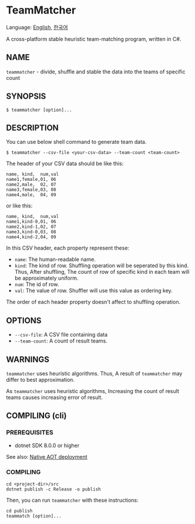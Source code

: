 # TeamMatcher

Language: [English](README.md), [한국어](README.ko-KR.md)

A cross-platform stable heuristic team-matching program, written in C#.

## NAME

`teammatcher` - divide, shuffle and stable the data into the teams of specific count

## SYNOPSIS

```shell
$ teammatcher [option]...
```

## DESCRIPTION

You can use below shell command to generate team data.

```shell
$ teammatcher --csv-file <your-csv-data> --team-count <team-count>
```

The header of your CSV data should be like this:

```csv
name, kind,  num,val
name1,female,01, 06
name2,male,  02, 07
name3,female,03, 08
name4,male,  04, 09
```

or like this:

```csv
name, kind,  num,val
name1,kind-0,01, 06
name2,kind-1,02, 07
name3,kind-0,03, 08
name4,kind-2,04, 09
```

In this CSV header, each property represent these:

- `name`: The human-readable name.
- `kind`: The kind of row. Shuffling operation will be seperated by this kind. Thus, After shuffling, The count of row of specific kind in each team will be approximately uniform.
- `num`: The id of row.
- `val`: The value of row. Shuffler will use this value as ordering key.

The order of each header property doesn't affect to shuffling operation.

## OPTIONS

- `--csv-file`: A CSV file containing data
- `--team-count`: A count of result teams.

## WARNINGS

`teammatcher` uses heuristic algorithms.
Thus, A result of `teammatcher` may differ to best approximation.

As `teammatcher` uses heuristic algorithms,
Increasing the count of result teams causes increasing error of result.

## COMPILING (cli)

### PREREQUISITES

- dotnet SDK 8.0.0 or higher

See also: [Native AOT deployment](https://learn.microsoft.com/dotnet/core/deploying/native-aot/)

### COMPILING

```shell
cd <project-dir>/src
dotnet publish -c Release -o publish
```

Then, you can run `teammatcher` with these instructions:

```shell
cd publish
teammatch [option]...
```
